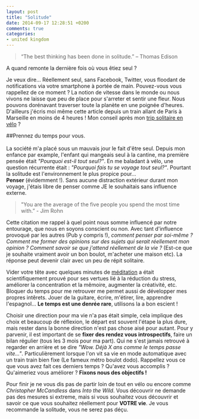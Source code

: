 ```yaml
---
layout: post
title: "Solitude"
date: 2014-09-17 12:28:51 +0200
comments: true
categories: 
- united kingdom
---
```

> “The best thinking has been done in solitude.” – Thomas Edison

A quand remonte la dernière fois où vous êtiez seul ?
<!-- more -->

Je veux dire... Réellement seul, sans Facebook, Twitter, vous floodant de notifications via votre smartphone à portée de main. Pouvez-vous vous rappellez de ce moment ? La notion de vitesse dans le monde ou nous vivons ne laisse que peu de place pour s'arreter et sentir une fleur. Nous pouvons dorénavant traverser toute la planète en une poignée d'heures. D'ailleurs j'écris moi même cette article depuis un train allant de Paris à Marseille en moins de 4 heures ! Mon conseil après mon [trip solitaire en vélo](/blog/2014/08/01/jumping-on-my-bike-and-rolling/) ?

##Prennez du temps pour vous.
<br><br>
La société m'a placé sous un mauvais jour le fait d'être seul. Depuis mon enfance par example, l'enfant qui mangeais seul à la cantine, ma première pensée était *"Pourquoi est-il tout seul?"*. En me baladant à vélo, une question récurrente était : *"Pourquoi fais tu se voyage tout seul?"*.
Pourtant la solitude est l'environnement le plus propice pour...<br> **Penser** (évidemment !). Sans aucune distraction extérieur durant mon voyage, j'étais libre de penser comme JE le souhaitais sans influence externe.

> "You are the average of the five people you spend the most time with.” - Jim Rohn

Cette citation me rappel à quel point nous somme influencé par notre entourage, que nous en soyons conscient ou non. Avec tant d'influence provoqué par les autres (Pub y compris !), *comment penser par soi-même ? Comment me former des opinions sur des sujets qui serait réellement mon opinion ? Comment savoir se que j'attend réellement de la vie ?* (Est-ce que je souhaite vraiment avoir un bon boulot, m'acheter une maison etc). La réponse peut devenir clair avec un peu de répit solitaire.

Vider votre tête avec quelques minutes de [méditation](http://calm.com) a était scientifiquement prouvé pour ses vertues lié à la réduction du stress, améliorer la concentration et la mêmoire, augmenter la créativité, etc. Bloquer du temps pour me retrouver me permet aussi de développer mes propres intêrets. Jouer de la guitare, écrire, m'étirer, lire, apprendre l'espagnol... **Le temps est une denrée rare**, utilisons la a bon escient !

Choisir une direction pour ma vie n'a pas était simple, cela implique des choix et beaucoup de réflexion, le départ est souvent l'étape la plus dure, mais rester dans la bonne direction n'est pas chose aisé pour autant. Pour y parvenir, il est important de se **fixer des rendez vous introspectifs**, faire un bilan régulier (tous les 3 mois pour ma part). Qui ne s'est jamais retrouvé à regarder en arrière et se dire *"Wow. Déjà X ans comme le temps passe vite..."*. Particulièrement lorsque l'on vit sa vie en mode automatique avec un train train bien fixe (Le fameux métro boulot dodo). Rappellez vous ce que vous avez fait ces derniers temps ? Qu'avez vous accomplis ? Qu'aimeriez vous améliorer ? **Fixons nous des objectifs !**

Pour finir je ne vous dis pas de partir loin de tout en vélo ou encore comme *Christopher McCandless* dans *Into the Wild*. Vous découvrir ne demande pas des mesures si extreme, mais si vous souhaitez vous découvrir et savoir ce que vous souhaitez réellement pour **VOTRE vie**. Je vous recommande la solitude, vous ne serez pas déçu.